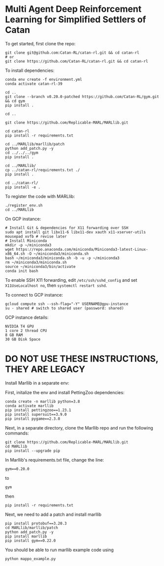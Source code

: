 # Multi Agent Deep Reinforcement Learning for Simplified Settlers of Catan

To get started, first clone the repo:

```
git clone git@github.com:Catan-RL/catan-rl.git && cd catan-rl
# or
git clone https://github.com/Catan-RL/catan-rl.git && cd catan-rl
```

To install dependencies:

```
conda env create -f environment.yml
conda activate catan-rl-39

cd ..
git clone --branch v0.20.0-patched https://github.com/Catan-RL/gym.git && cd gym
pip install .

cd ..

git clone https://github.com/Replicable-MARL/MARLlib.git

cd catan-rl
pip install -r requirements.txt

cd ../MARLlib/marllib/patch
python add_patch.py -y
cd ../../../gym
pip install .

cd ../MARLlib/
cp ../catan-rl/requirements.txt ./
pip install .

cd ../catan-rl/
pip install -e .
```

To register the code with MARLlib:

```
./register_env.sh
cd ../MARLlib
```

On GCP instance:

```
# Install Git & dependencies for X11 forwarding over SSH
sudo apt install git libx11-6 libx11-dev xauth x11-xserver-utils mousepad xvfb # revise later
# Install Miniconda
mkdir -p ~/miniconda3
wget https://repo.anaconda.com/miniconda/Miniconda3-latest-Linux-x86_64.sh -O ~/miniconda3/miniconda.sh
bash ~/miniconda3/miniconda.sh -b -u -p ~/miniconda3
rm ~/miniconda3/miniconda.sh
source ~/miniconda3/bin/activate
conda init bash
```

To enable SSH X11 forwarding, edit `/etc/ssh/sshd_config` and set `X11UseLocalhost no`, then `systemctl restart sshd`.

To connect to GCP instance:

```
gcloud compute ssh --ssh-flag="-Y" USERNAME@gpu-instance
su - shared # switch to shared user (password: shared)
```

GCP instance details:

```
NVIDIA T4 GPU
1 core 2 thread CPU
8 GB RAM
30 GB Disk Space
```


# DO NOT USE THESE INSTRUCTIONS, THEY ARE LEGACY
Install Marllib in a separate env:

First, initalize the env and install PettingZoo dependencies:

```
conda create -n marllib python=3.8
conda activate marllib
pip install pettingzoo==1.23.1
pip install supersuit==3.9.0
pip install pygame==2.3.0
```

Next, in a separate directory, clone the Marllib repo and run the following commands:

```
git clone https://github.com/Replicable-MARL/MARLlib.git
cd MARLlib
pip install --upgrade pip
```

In Marllib's requirements.txt file, change the line:

```
gym==0.20.0
```

to

```
gym
```

then

```
pip install -r requirements.txt
```

Next, we need to add a patch and install marllib

```
pip install protobuf==3.20.3
cd MARLlib/marllib/patch
python add_patch.py -y
pip install marllib
pip install gym==0.22.0
```

You should be able to run marllib example code using

```
python mappo_example.py
```
